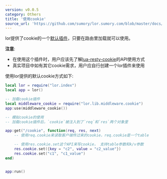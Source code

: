 ```yaml
---
version: v0.0.5
category: Others
title: '使用cookie'
source_url: 'https://github.com/sumory/lor.sumory.com/blob/master/docs/other/cookie-usage.md'
---
```


lor提供了cookie的一个[默认插件](https://github.com/sumory/lor/blob/master/lor/lib/middleware/cookie.lua)，只要在路由里加载就可以使用。

**注意**: 

- 在使用这个插件时，用户应该先了解[lua-resty-cookie](https://github.com/cloudflare/lua-resty-cookie)的API使用方式
- 真实项目中如有其它cookie需求，用户应自行创建一个lor插件来使用


使用lor提供的默认cookie方式如下:

```lua
local lor = require("lor.index")
local app = lor()

-- 加载cookie插件
local middleware_cookie = require("lor.lib.middleware.cookie")
app:use(middleware_cookie())

-- 模拟cookie的使用
-- 加载cookie插件后，`cookie`被注入到了`req`和`res`两个对象里

app:get("/cookie", function(req, res, next)
    -- 使用req.cookie来读取客户端传过来的cookie，req.cookie是一个table

    -- 使用res.cookie.set这个API来写cookie， 支持table参数和k/v参数
    res.cookie.set({key = "c2", value = "c2_value"})
    res.cookie.set("c1", "c1_value")
end)


app:run()
```
